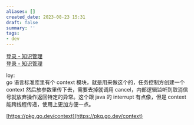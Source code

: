 ```yaml
---
aliases: []
created_date: 2023-08-23 15:31
draft: false
summary: ''
tags:
- dev
---
```


[登录 - 知识管理](https://kms.fineres.com/pages/viewpage.action?pageId=136709437)  
[登录 - 知识管理](https://kms.fineres.com/pages/viewpage.action?pageId=450769359)

loy:  
go 语言标准库里有个 context 模块，就是用来做这个的，任务控制方创建一个 context 然后放参数里传下去，需要去掉就调用 cancel，内部逻辑监听到取消信号就放弃操作返回特定的异常。这个跟 java 的 interrupt 有点像，但是 context 能跨线程传递，使用上更加方便一点。

[https://pkg.go.dev/context](https://pkg.go.dev/context)